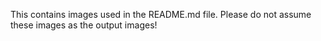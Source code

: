 This contains images used in the README.md file. Please do not assume these images as the output images!
